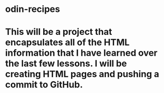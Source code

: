# odin-recipes
# This will be a project that encapsulates all of the HTML information that I have learned over the last few lessons. I will be creating HTML pages and pushing a commit to GitHub.